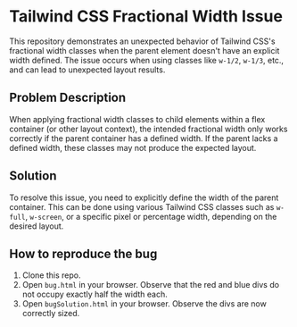 # Tailwind CSS Fractional Width Issue
This repository demonstrates an unexpected behavior of Tailwind CSS's fractional width classes when the parent element doesn't have an explicit width defined. The issue occurs when using classes like `w-1/2`, `w-1/3`, etc., and can lead to unexpected layout results.

## Problem Description
When applying fractional width classes to child elements within a flex container (or other layout context), the intended fractional width only works correctly if the parent container has a defined width.  If the parent lacks a defined width, these classes may not produce the expected layout.

## Solution
To resolve this issue, you need to explicitly define the width of the parent container.  This can be done using various Tailwind CSS classes such as `w-full`, `w-screen`, or a specific pixel or percentage width, depending on the desired layout.

## How to reproduce the bug
1. Clone this repo.
2. Open `bug.html` in your browser. Observe that the red and blue divs do not occupy exactly half the width each.  
3. Open `bugSolution.html` in your browser. Observe the divs are now correctly sized.
